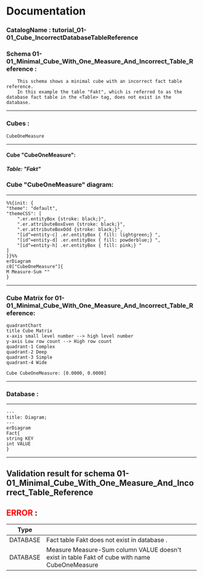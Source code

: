 # Documentation
### CatalogName : tutorial_01-01_Cube_IncorrectDatabaseTableReference
### Schema 01-01_Minimal_Cube_With_One_Measure_And_Incorrect_Table_Reference : 

	
    	This schema shows a minimal cube with an incorrect fact table reference.
		In this example the table "Fakt", which is referred to as the database fact table in the <Table> tag, does not exist in the database.
	
---
### Cubes :

    CubeOneMeasure

---
#### Cube "CubeOneMeasure":

    

##### Table: "Fakt"

### Cube "CubeOneMeasure" diagram:

---

```mermaid
%%{init: {
"theme": "default",
"themeCSS": [
    ".er.entityBox {stroke: black;}",
    ".er.attributeBoxEven {stroke: black;}",
    ".er.attributeBoxOdd {stroke: black;}",
    "[id^=entity-c] .er.entityBox { fill: lightgreen;} ",
    "[id^=entity-d] .er.entityBox { fill: powderblue;} ",
    "[id^=entity-h] .er.entityBox { fill: pink;} "
]
}}%%
erDiagram
c0["CubeOneMeasure"]{
M Measure-Sum ""
}
```
---
### Cube Matrix for 01-01_Minimal_Cube_With_One_Measure_And_Incorrect_Table_Reference:
```mermaid
quadrantChart
title Cube Matrix
x-axis small level number --> high level number
y-axis Low row count --> High row count
quadrant-1 Complex
quadrant-2 Deep
quadrant-3 Simple
quadrant-4 Wide

Cube CubeOneMeasure: [0.0000, 0.0000]
```
---
### Database :
---
```mermaid
---
title: Diagram;
---
erDiagram
Fact{
string KEY
int VALUE
}

```
---
## Validation result for schema 01-01_Minimal_Cube_With_One_Measure_And_Incorrect_Table_Reference
## <span style='color: red;'>ERROR</span> : 
|Type|   |
|----|---|
|DATABASE|Fact table Fakt does not exist in database .|
|DATABASE|Measure Measure-Sum column VALUE doesn't exist in table Fakt of cube with name CubeOneMeasure|
